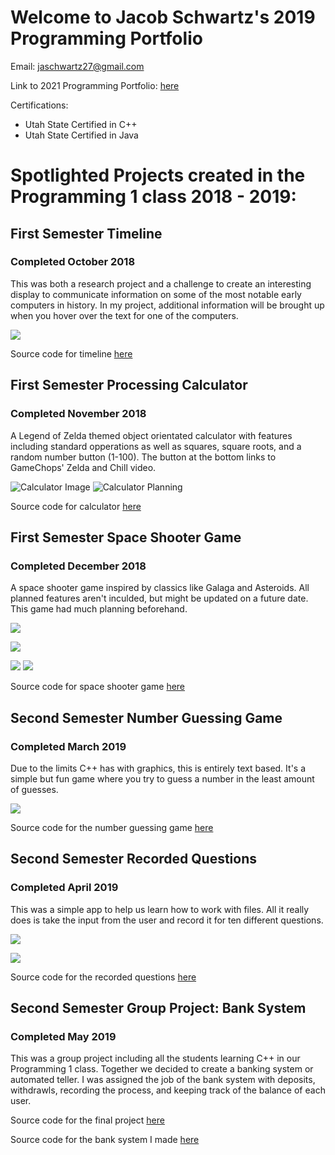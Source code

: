 # Welcome to Jacob Schwartz's 2019 Programming Portfolio

Email: jaschwartz27@gmail.com

Link to 2021 Programming Portfolio: [here](https://bamboo72.github.io/2021-Programming-Portfolio/)

Certifications: 
* Utah State Certified in C++
* Utah State Certified in Java

# Spotlighted Projects created in the Programming 1 class 2018 - 2019:
 
## First Semester Timeline
  
### Completed October 2018
 
 
 This was both a research project and a challenge to create an interesting display to communicate information on some of the most notable early computers in history. In my project, additional information will be brought up when you hover over the text for one of the computers.
 
 ![](https://github.com/Bamboo72/2019-Programming-Portfolio/blob/master/images/Timeline.png?raw=true)
 
 Source code for timeline [here](https://github.com/Bamboo72/2019-Programming-Portfolio/tree/master/Term1/Timeline)
  
## First Semester Processing Calculator
  
### Completed November 2018
 
 
 A Legend of Zelda themed object orientated calculator with features including standard opperations as well as squares, square roots, and a random number button (1-100). The button at the bottom links to GameChops' Zelda and Chill video.
 
 ![Calculator Image](https://github.com/Bamboo72/2019-Programming-Portfolio/blob/master/images/Calculator.png?raw=true) ![Calculator Planning](https://github.com/Bamboo72/2019-Programming-Portfolio/blob/master/images/_Calculator%20Plan.png?raw=true) 
  
Source code for calculator [here](https://github.com/Bamboo72/2019-Programming-Portfolio/tree/master/Term2/Calculator/Calculator)

## First Semester Space Shooter Game
 
### Completed December 2018
 
  A space shooter game inspired by classics like Galaga and Asteroids. All planned features aren't inculded, but might be updated on a future date. This game had much planning beforehand.
  
![](https://github.com/Bamboo72/2019-Programming-Portfolio/blob/master/images/SpaceGameStart.png?raw=true) 

![](https://github.com/Bamboo72/2019-Programming-Portfolio/blob/master/images/SpaceGame.png?raw=true)

![](https://github.com/Bamboo72/2019-Programming-Portfolio/blob/master/images/Asteroid%20Class%20Diagram.png?raw=true) ![](https://github.com/Bamboo72/2019-Programming-Portfolio/blob/master/images/Spaceship%20Game.png?raw=true)

 Source code for space shooter game [here](https://github.com/Bamboo72/2019-Programming-Portfolio/tree/master/Term2/SpaceGameFinalTurnInVersion)

## Second Semester Number Guessing Game

### Completed March 2019

 Due to the limits C++ has with graphics, this is entirely text based. It's a simple but fun game where you try to guess a number in the least amount of guesses.
 
  ![](https://github.com/Bamboo72/2019-Programming-Portfolio/blob/master/images/GuessingGame.png?raw=true)
 
 Source code for the number guessing game [here](https://github.com/Bamboo72/2019-Programming-Portfolio/tree/master/Term3and4/GuessingGame)
 
## Second Semester Recorded Questions
 
### Completed April 2019
 
 This was a simple app to help us learn how to work with files. All it really does is take the input from the user and record it for ten different questions.
 
 ![](https://github.com/Bamboo72/2019-Programming-Portfolio/blob/master/images/Questions.png?raw=true)
 
 ![](https://github.com/Bamboo72/2019-Programming-Portfolio/blob/master/images/RecordedQuestions.png?raw=true)
 
 Source code for the recorded questions [here](https://github.com/Bamboo72/2019-Programming-Portfolio/tree/master/Term3and4/RandomQuestions)

## Second Semester Group Project: Bank System
 
### Completed May 2019
 
  This was a group project including all the students learning C++ in our Programming 1 class. Together we decided to create a banking system or automated teller. I was assigned the job of the bank system with deposits, withdrawls, recording the process, and keeping track of the balance of each user.
  
  Source code for the final project [here](https://github.com/Bamboo72/2019-Programming-Portfolio/tree/master/SkylineGroupRepository/AutomatedTeller/FinalProduct)
  
  Source code for the bank system I made [here](https://github.com/Bamboo72/2019-Programming-Portfolio/tree/master/SkylineGroupRepository/AutomatedTeller/BankJacobS)
